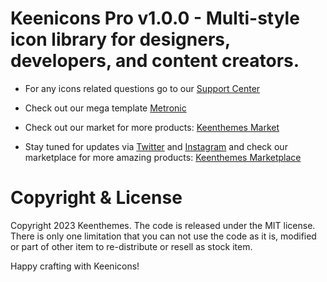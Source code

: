 # Keenicons Pro v1.0.0 - Multi-style icon library for designers, developers, and content creators.

- For any icons related questions go to our [Support Center](https://devs.keenthemes.com)

- Check out our mega template [Metronic](https://1.envato.market/EA4JP)

- Check out our market for more products: [Keenthemes Market](https://keenthemes.com)

- Stay tuned for updates via [Twitter](https://twitter.com/keenthemes) and [Instagram](https://instagram.com/keenthemes) and 
  check our marketplace for more amazing products: [Keenthemes Marketplace](https://keenthemes.com)


# Copyright & License

Copyright 2023 Keenthemes. The code is released under the MIT license. There is only one limitation that you can not use the code as it is, modified or part of other item to re-distribute or resell as stock item. 

Happy crafting with Keenicons!